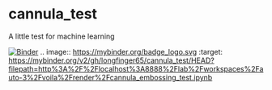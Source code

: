 # cannula_test
A little test for machine learning

[![Binder](https://mybinder.org/badge_logo.svg)](https://mybinder.org/v2/gh/longfinger65/cannula_test/HEAD?filepath=http%3A%2F%2Flocalhost%3A8888%2Flab%2Fworkspaces%2Fauto-3%2Fvoila%2Frender%2Fcannula_embossing_test.ipynb)
.. image:: https://mybinder.org/badge_logo.svg
 :target: https://mybinder.org/v2/gh/longfinger65/cannula_test/HEAD?filepath=http%3A%2F%2Flocalhost%3A8888%2Flab%2Fworkspaces%2Fauto-3%2Fvoila%2Frender%2Fcannula_embossing_test.ipynb
